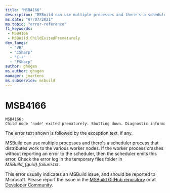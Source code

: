 ```yaml
---
title: "MSB4166"
description: "MSBuild can use multiple processes and there's a scheduler process that distributes work to the various processor nodes. If the worker process crashes, then the scheduler emits this error."
ms.date: "07/07/2021"
ms.topic: "error-reference"
f1_keywords:
 - MSB4166
 - MSBuild.ChildExitedPrematurely
dev_langs:
  - "VB"
  - "CSharp"
  - "C++"
  - "FSharp"
author: ghogen
ms.author: ghogen
manager: jmartens
ms.subservice: msbuild
---
```

# MSB4166

```output
MSB4166: Child node 'node' exited prematurely. Shutting down. Diagnostic information may be found in files in 'path' and will be named MSBuild_*.failure.txt. This location can be changed by setting the MSBUILDDEBUGPATH environment variable to a different directory.
```

The error text shown is followed by the exception text, if any.

MSBuild can use multiple processes and there's a scheduler process that distributes work to the various worker nodes. If the worker process crashes without reporting an error to the scheduler, then the scheduler emits this error. Check the error log in the temporary files folder in *MSBuild_{guid}.failure.txt*.

This error usually indicates an MSBuild issue, and should be reported to Microsoft. Please report the issue in the [MSBuild GitHub repository](https://github.com/Microsoft/msbuild) or at [Developer Community](https://developercommunity.visualstudio.com/search?space=8).
